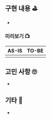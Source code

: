 ## 구현 내용 ⛳️

-

### 미리보기 📺

| AS-IS | TO-BE |
| ----- | ----- |
|       |       |

## 고민 사항 🙄

-

## 기타 🎸

-
